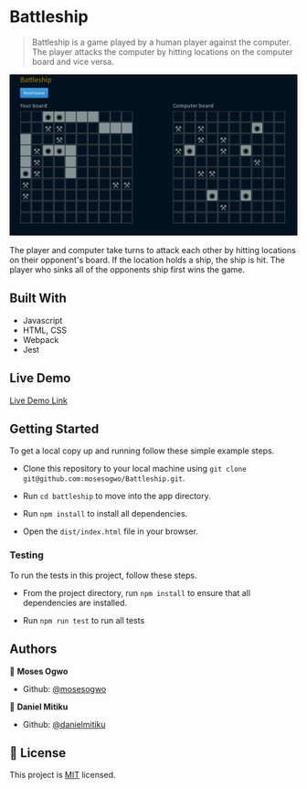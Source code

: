 # Battleship

> Battleship is a game played by a human player against the computer. The player attacks the computer by hitting locations on the computer board and vice versa.

![](2020-03-16-16-38-39.png)


The player and computer take turns to attack each other by hitting locations on their opponent's board. If the location holds a ship, the ship is hit. The player who sinks all of the opponents ship first wins the game. 

## Built With

- Javascript
- HTML, CSS
- Webpack
- Jest

## Live Demo

[Live Demo Link](https://rawcdn.githack.com/mosesogwo/Battleship/7d43ca01f344dbe726908d06e60669781d9e55ad/dist/index.html)

## Getting Started

To get a local copy up and running follow these simple example steps.

 - Clone this repository to your local machine using ```git clone git@github.com:mosesogwo/Battleship.git```.

 - Run ```cd battleship``` to move into the app directory.
 
 - Run ```npm install``` to install all dependencies.

 - Open the ```dist/index.html``` file in your browser.


### Testing

To run the tests in this project, follow these steps.
- From the project directory, run `npm install` to ensure that all dependencies are installed.

- Run `npm run test` to run all tests

## Authors

👤 **Moses Ogwo**

- Github: [@mosesogwo](https://github.com/mosesogwo)

👤 **Daniel Mitiku**

- Github: [@danielmitiku](https://github.com/DanielMitiku)



## 📝 License

This project is [MIT](http://www.tldrlegal.com/license/mit-license) licensed.
